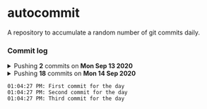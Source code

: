 # autocommit

A repository to accumulate a random number of git commits daily.

### Commit log

<details>
    <summary>Pushing <b>2</b> commits on <b>Mon Sep 13 2020</b></summary>

    11:02:46 PM: First commit for the day
    11:12:01 PM: Second commit for the day
</details>

<details>
    <summary>Pushing <b>18</b> commits on <b>Mon 14 Sep 2020</b><summary>

    01:04:27 PM: First commit for the day
    01:04:27 PM: Second commit for the day
    01:04:27 PM: Third commit for the day
</details>
